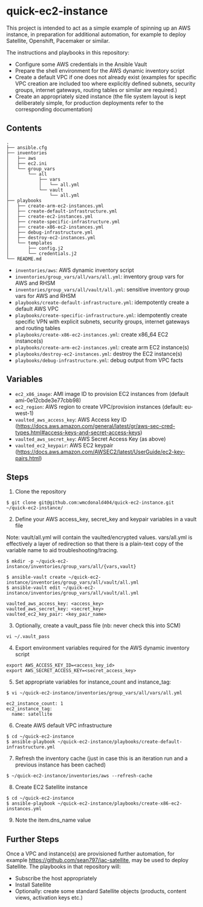 # quick-ec2-instance

This project is intended to act as a simple example of spinning up an AWS instance, in preparation for additional automation, for example to deploy Satellite, Openshift, Pacemaker or similar.

The instructions and playbooks in this repository:
- Configure some AWS credentials in the Ansible Vault
- Prepare the shell environment for the AWS dynamic inventory script
- Create a default VPC if one does not already exist (examples for specific VPC creation are included too where explicitly defined subnets, security groups, internet gateways, routing tables or similar are required.)
- Create an appropriately sized instance (the file system layout is kept deliberately simple, for production deployments refer to the corresponding documentation)

## Contents

```
.
├── ansible.cfg
├── inventories
│   ├── aws
│   ├── ec2.ini
│   └── group_vars
│       └── all
│           ├── vars
│           │   └── all.yml
│           └── vault
│               └── all.yml
├── playbooks
│   ├── create-arm-ec2-instances.yml
│   ├── create-default-infrastructure.yml
│   ├── create-ec2-instances.yml
│   ├── create-specific-infrastructure.yml
│   ├── create-x86-ec2-instances.yml
│   ├── debug-infrastructure.yml
│   ├── destroy-ec2-instances.yml
│   └── templates
│       ├── config.j2
│       └── credentials.j2
└── README.md
```

- `inventories/aws`: AWS dynamic inventory script
- `inventories/group_vars/all/vars/all.yml`: inventory group vars for AWS and RHSM
- `inventories/group_vars/all/vault/all.yml`: sensitive inventory group vars for AWS and RHSM
- `playbooks/create-default-infrastructure.yml`: idempotently create a default AWS VPC 
- `playbooks/create-specific-infrastructure.yml`: idempotently create specific VPN with explicit subnets, security groups, internet gateways and routing tables
- `playbooks/create-x86-ec2-instances.yml`: create x86_64 EC2 instance(s)
- `playbooks/create-arm-ec2-instances.yml`: create arm EC2 instance(s)
- `playbooks/destroy-ec2-instances.yml`: destroy the EC2 instance(s)
- `playbooks/debug-infrastructure.yml`: debug output from VPC facts

## Variables

- `ec2_x86_image`: AMI image ID to provision EC2 instances from (default ami-0e12cbde3e77cbb98) 
- `ec2_region`: AWS region to create VPC/provision instances (default: eu-west-1)
- `vaulted_aws_access_key`: AWS Access key ID (https://docs.aws.amazon.com/general/latest/gr/aws-sec-cred-types.html#access-keys-and-secret-access-keys)
- `vaulted_aws_secret_key`: AWS Secret Access Key (as above)
- `vaulted_ec2_keypair`: AWS EC2 keypair (https://docs.aws.amazon.com/AWSEC2/latest/UserGuide/ec2-key-pairs.html)

## Steps
1. Clone the repository
```
$ git clone git@github.com:wmcdonald404/quick-ec2-instance.git ~/quick-ec2-instance/
```
2. Define your AWS access_key, secret_key and keypair variables in a vault file

Note: vault/all.yml will contain the vaulted/encrypted values.  vars/all.yml is effectively a layer of redirection so that there is a plain-text copy of the variable name to aid troubleshooting/tracing.

```
$ mkdir -p ~/quick-ec2-instance/inventories/group_vars/all/{vars,vault}

$ ansible-vault create ~/quick-ec2-instance/inventories/group_vars/all/vault/all.yml
$ ansible-vault edit ~/quick-ec2-instance/inventories/group_vars/all/vault/all.yml

vaulted_aws_access_key: <access_key>
vaulted_aws_secret_key: <secret_key>
vaulted_ec2_key_pair: <key_pair_name>
```
3. Optionally, create a vault_pass file (nb: never check this into SCM)
```
vi ~/.vault_pass
```
4. Export environment variables required for the AWS dynamic inventory script
```
export AWS_ACCESS_KEY_ID=<access_key_id>
export AWS_SECRET_ACCESS_KEY=<secret_access_key>
```
5. Set appropriate variables for instance_count and instance_tag:
```
$ vi ~/quick-ec2-instance/inventories/group_vars/all/vars/all.yml 

ec2_instance_count: 1
ec2_instance_tag:
  name: satellite
```

6. Create AWS default VPC infrastructure
```
$ cd ~/quick-ec2-instance
$ ansible-playbook ~/quick-ec2-instance/playbooks/create-default-infrastructure.yml
```
7. Refresh the inventory cache (just in case this is an iteration run and a previous instance has been cached)
```
$ ~/quick-ec2-instance/inventories/aws --refresh-cache
```
8. Create EC2 Satellite instance
```
$ cd ~/quick-ec2-instance
$ ansible-playbook ~/quick-ec2-instance/playbooks/create-x86-ec2-instances.yml
```
9. Note the item.dns_name value

## Further Steps
Once a VPC and instance(s) are provisioned further automation, for example https://github.com/sean797/iac-satellite, may be used to deploy Satellite. The playbooks in that repository will:

- Subscribe the host appropriately
- Install Satellite
- Optionally: create some standard Satellite objects (products, content views, activation keys etc.)

